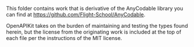 
This folder contains work that is derivative of the AnyCodable library you can find at https://github.com/Flight-School/AnyCodable.

OpenAPIKit takes on the burden of maintaining and testing the types found herein, but the license from the originating work is included at the top of each file per the instructions of the MIT license.
